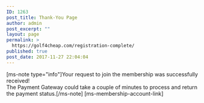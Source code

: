 ```yaml
---
ID: 1263
post_title: Thank-You Page
author: admin
post_excerpt: ""
layout: page
permalink: >
  https://golf4cheap.com/registration-complete/
published: true
post_date: 2017-11-27 22:04:04
---
```

[ms-note type="info"]Your request to join the membership was successfully received!<br/>The Payment Gateway could take a couple of minutes to process and return the payment status.[/ms-note]
[ms-membership-account-link]